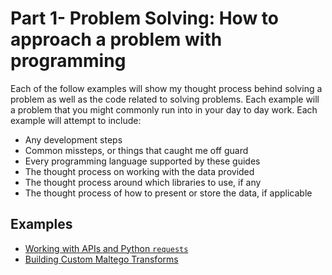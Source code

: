 # Part 1- Problem Solving: How to approach a problem with programming
Each of the follow examples will show my thought process behind solving a problem as well as the code related to solving problems. Each example will a problem that you might commonly run into in your day to day work. Each example will attempt to include:

* Any development steps
* Common missteps, or things that caught me off guard
* Every programming language supported by these guides
* The thought process on working with the data provided
* The thought process around which libraries to use, if any
* The thought process of how to present or store the data, if applicable

## Examples
* [Working with APIs and Python `requests`](working_with_apis.md)
* [Building Custom Maltego Transforms](maltego_transforms.md)
